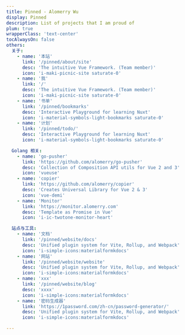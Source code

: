```yaml
---
title: Pinned - Alomerry Wu
display: Pinned
description: List of projects that I am proud of
plum: true
wrapperClass: 'text-center'
tocAlwaysOn: false
others:
  关于:
    - name: '本站'
      link: '/pinned/about/site'
      desc: 'The intuitive Vue Framework. (Team member)'
      icon: 'i-maki-picnic-site saturate-0'
    - name: '我'
      link: '/'
      desc: 'The intuitive Vue Framework. (Team member)'
      icon: 'i-maki-picnic-site saturate-0'
    - name: '书单'
      link: '/pinned/bookmarks'
      desc: 'Interactive Playground for learning Nuxt'
      icon: 'i-material-symbols-light-bookmarks saturate-0'
    - name: '计划'
      link: '/pinned/todo/'
      desc: 'Interactive Playground for learning Nuxt'
      icon: 'i-material-symbols-light-bookmarks saturate-0'

  Golang 相关:
    - name: 'go-pusher'
      link: 'https://github.com/alomerry/go-pusher'
      desc: 'Collection of Composition API utils for Vue 2 and 3'
      icon: 'vueuse'
    - name: 'copier'
      link: 'https://github.com/alomerry/copier'
      desc: 'Creates Universal Library for Vue 2 & 3'
      icon: 'vue-demi'
    - name: 'Monitor'
      link: 'https://monitor.alomerry.com'
      desc: 'Template as Promise in Vue'
      icon: 'i-ic-twotone-monitor-heart'

  站点与工具:
    - name: '文档'
      link: '/pinned/website/docs'
      desc: 'Unified plugin system for Vite, Rollup, and Webpack'
      icon: 'i-simple-icons:materialformkdocs'
    - name: '网站'
      link: '/pinned/website/website'
      desc: 'Unified plugin system for Vite, Rollup, and Webpack'
      icon: 'i-simple-icons:materialformkdocs'
    - name: 'xxx'
      link: '/pinned/website/blog'
      desc: 'xxxx'
      icon: 'i-simple-icons:materialformkdocs'
    - name: '密码生成器'
      link: 'https://1password.com/zh-cn/password-generator/'
      desc: 'Unified plugin system for Vite, Rollup, and Webpack'
      icon: 'i-simple-icons:materialformkdocs'

---
```


<!-- @layout-full-width -->

<ListOthers :others="frontmatter.others" />
